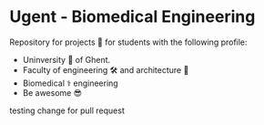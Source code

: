 # Ugent - Biomedical Engineering
Repository for projects :pencil: for students with the following profile:
- Uninversity :school: of Ghent.
- Faculty of engineering 🛠️ and architecture 🏰
- Biomedical ⚕️ engineering
- Be awesome 😎

testing change for pull request